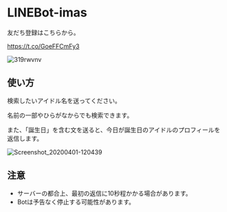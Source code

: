 # LINEBot-imas

友だち登録はこちらから。

https://t.co/GoeFFCmFy3

![319rwvnv](https://user-images.githubusercontent.com/44780846/78094124-bac41c00-740e-11ea-9c0c-0a3704e44e31.png)

## 使い方

検索したいアイドル名を送ってください。

名前の一部やひらがなからでも検索できます。

また、「誕生日」を含む文を送ると、今日が誕生日のアイドルのプロフィールを返信します。

![Screenshot_20200401-120439](https://user-images.githubusercontent.com/44780846/78095222-5f475d80-7411-11ea-8ac4-65a9e22cbee6.png)


## 注意

- サーバーの都合上、最初の返信に10秒程かかる場合があります。
- Botは予告なく停止する可能性があります。
